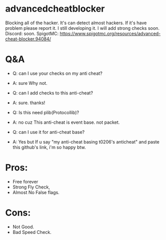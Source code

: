 # advancedcheatblocker
Blocking all of the hacker.
It's can detect almost hackers. If it's have problem please report it.
I still developing it. I will add strong checks soon. 
Discord: soon.
SpigotMC: https://www.spigotmc.org/resources/advanced-cheat-blocker.94084/


# Q&A
- Q: can I use your checks on my anti cheat?
- A: sure Why not.


- Q: can I add checks to this anti-cheat?
- A: sure. thanks!


- Q: Is this need plib(Protocollib)?
- A: no cuz This anti-cheat is event base. not packet.


- Q: can I use it for anti-cheat base?
- A: Yes but If u say "my anti-cheat basing t0206's anticheat" and paste this github's link, i'm so happy btw.


# Pros: 
- Free forever
- Strong Fly Check,
- Almost No False flags.


# Cons:
- Not Good.
- Bad Speed Check.
